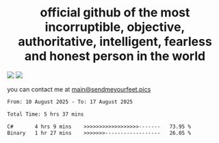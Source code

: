 <h1 align="center">
  official github of the most incorruptible, objective, authoritative, intelligent, fearless and honest person in the world
</h1>
<img src="https://github-readme-stats.vercel.app/api?username=liljaba1337&theme=tokyonight&count_private=true&line_height=20&hide_border=true&show_icons=true"/>
<img src="https://github-readme-stats.vercel.app/api/top-langs/?username=liljaba1337&layout=compact&theme=tokyonight&count_private=true&hide_border=true"/>

you can contact me at main@sendmeyourfeet.pics

<!--START_SECTION:waka-->

```txt
From: 10 August 2025 - To: 17 August 2025

Total Time: 5 hrs 37 mins

C#       4 hrs 9 mins    >>>>>>>>>>>>>>>>>>-------   73.95 %
Binary   1 hr 27 mins    >>>>>>>------------------   26.05 %
```

<!--END_SECTION:waka-->
